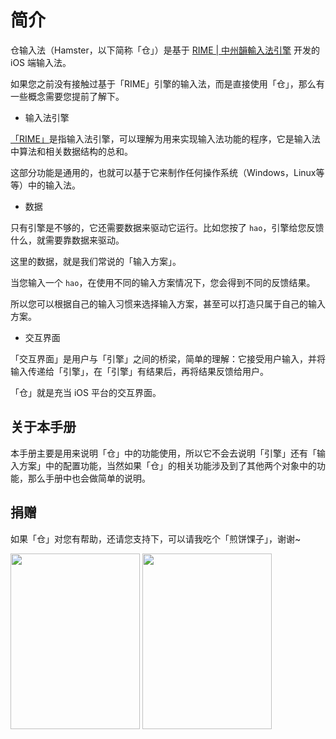 # 简介

仓输入法（Hamster，以下简称「仓」）是基于 [RIME | 中州韻輸入法引擎](https://rime.im/) 开发的 iOS 端输入法。

如果您之前没有接触过基于「RIME」引擎的输入法，而是直接使用「仓」，那么有一些概念需要您提前了解下。

* 输入法引擎

[「RIME」](https://github.com/rime/librime/)是指输入法引擎，可以理解为用来实现输入法功能的程序，它是输入法中算法和相关数据结构的总和。

这部分功能是通用的，也就可以基于它来制作任何操作系统（Windows，Linux等等）中的输入法。

* 数据

只有引擎是不够的，它还需要数据来驱动它运行。比如您按了 `hao`，引擎给您反馈什么，就需要靠数据来驱动。

这里的数据，就是我们常说的「输入方案」。

当您输入一个 `hao`，在使用不同的输入方案情况下，您会得到不同的反馈结果。

所以您可以根据自己的输入习惯来选择输入方案，甚至可以打造只属于自己的输入方案。

* 交互界面

「交互界面」是用户与「引擎」之间的桥梁，简单的理解：它接受用户输入，并将输入传递给「引擎」，在「引擎」有结果后，再将结果反馈给用户。

「仓」就是充当 iOS 平台的交互界面。

## 关于本手册

本手册主要是用来说明「仓」中的功能使用，所以它不会去说明「引擎」还有「输入方案」中的配置功能，当然如果「仓」的相关功能涉及到了其他两个对象中的功能，那么手册中也会做简单的说明。


## 捐赠

如果「仓」对您有帮助，还请您支持下，可以请我吃个「煎饼馃子」，谢谢~

<img src="https://ihsiao.com/aliPay.jpeg" width="207" height="281" />
<img src="https://ihsiao.com/wechatPay.jpeg"  width="207" height="281" />

